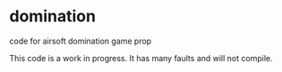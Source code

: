 # domination
code for airsoft domination game prop


This code is a work in progress. It has many faults and will not compile.
